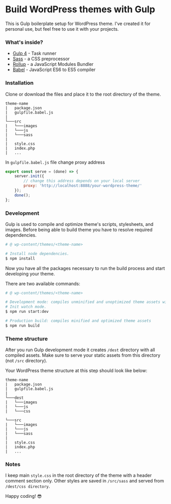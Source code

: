 # Build WordPress themes with Gulp

This is Gulp boilerplate setup for WordPress theme. I've created it for personal use, but feel free to use it with your projects.

### What's inside?
- [Gulp 4](https://gulpjs.com/) - Task runner 
- [Sass](https://sass-lang.com/) - a CSS preprocessor
- [Rollup](https://rollupjs.org/guide/en/) - a JavaScript Modules Bundler
- [Babel](https://babeljs.io/) - JavaScript ES6 to ES5 compiler

### Installation
Clone or download the files and place it to the root directory of the theme.
```
theme-name
|   package.json
|   gulpfile.babel.js
|
└───src
|   └───images
|   └───js
|   └───sass  
|
|   style.css
|   index.php
|   ...
```
In `gulpfile.babel.js` file change proxy address
```javascript
export const serve = (done) => {
    server.init({
        // change this address depends on your local server
        proxy: 'http://localhost:8888/your-wordpress-theme/'
    });
    done();
};
```

### Development
Gulp is used to compile and optimize theme's scripts, stylesheets, and images.
Before being able to build theme you have to resolve required dependencies.

```bash
# @ wp-content/themes/<theme-name>

# Install node dependencies.
$ npm install
```
Now you have all the packages necessary to run the build process and start developing your theme.

There are two available commands:
```bash
# @ wp-content/themes/<theme-name>

# Development mode: compiles unminified and unoptimized theme assets with source maps.
# Init watch mode.
$ npm run start:dev

# Production build: compiles minified and optimized theme assets
$ npm run build
```

### Theme structure
After you run Gulp development mode it creates `/dest` directory with all compiled assets. Make sure to serve your static assets from this directory (not `/src` directory).

Your WordPress theme structure at this step should look like below:
```
theme-name
|   package.json
|   gulpfile.babel.js
|
└───dest
|   └───images
|   └───js
|   └───css

└───src
|   └───images
|   └───js
|   └───sass  
|
|   style.css
|   index.php
|   ...
```

### Notes
I keep main `style.css` in the root directory of the theme with a header comment section only.
Other styles are saved in `/src/sass` and served from `/dest/css directory`. 

Happy coding! 😎






